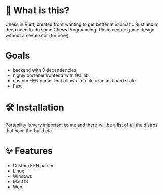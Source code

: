 # 🤔 What is this?

Chess in Rust, created from wanting to get better at idiomatic Rust and a deep need to do some Chess Programming.
Piece centric game design without an evaluator (for now). 

# Goals
  - backend with 0 dependencies
  - highly portable frontend with GUI lib.
  - custom FEN parser that allows .fen file read as board state
  - Fast

# 🛠️ Installation

Portability is very important to me and there will be a list of all the distros that have the build etc.

# ✨ Features
- Custom FEN parser
- Linux
- Windows 
- MacOS
- Web
